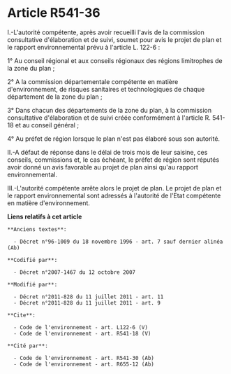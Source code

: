 # Article R541-36

I.-L'autorité compétente, après avoir recueilli l'avis de la commission consultative d'élaboration et de suivi, soumet pour
avis le projet de plan et le rapport environnemental prévu à l'article L. 122-6 : 

1° Au conseil régional et aux conseils régionaux des régions limitrophes de la zone du plan ; 

2° A la commission départementale compétente en matière d'environnement, de risques sanitaires et technologiques de chaque
département de la zone du plan ; 

3° Dans chacun des départements de la zone du plan, à la commission consultative d'élaboration et de suivi créée conformément
à l'article R. 541-18 et au conseil général ; 

4° Au préfet de région lorsque le plan n'est pas élaboré sous son autorité. 

II.-A défaut de réponse dans le délai de trois mois de leur saisine, ces conseils, commissions et, le cas échéant, le préfet
de région sont réputés avoir donné un avis favorable au projet de plan ainsi qu'au rapport environnemental. 

III.-L'autorité compétente arrête alors le projet de plan. Le projet de plan et le rapport environnemental sont adressés à
l'autorité de l'Etat compétente en matière d'environnement.

**Liens relatifs à cet article**

	**Anciens textes**:

	  - Décret n°96-1009 du 18 novembre 1996 - art. 7 sauf dernier alinéa (Ab)

	**Codifié par**:

	  - Décret n°2007-1467 du 12 octobre 2007

	**Modifié par**:

	  - Décret n°2011-828 du 11 juillet 2011 - art. 11
	  - Décret n°2011-828 du 11 juillet 2011 - art. 9

	**Cite**:

	  - Code de l'environnement - art. L122-6 (V)
	  - Code de l'environnement - art. R541-18 (V)

	**Cité par**:

	  - Code de l'environnement - art. R541-30 (Ab)
	  - Code de l'environnement - art. R655-12 (Ab)
